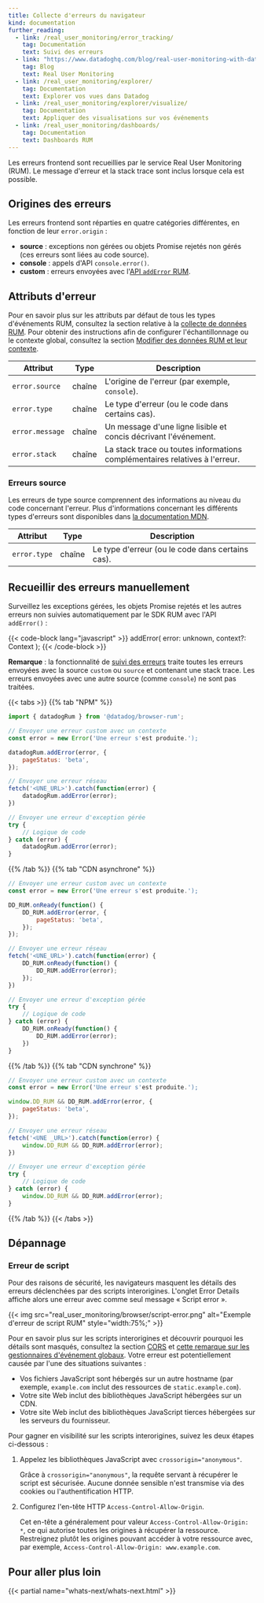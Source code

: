 ```yaml
---
title: Collecte d'erreurs du navigateur
kind: documentation
further_reading:
  - link: /real_user_monitoring/error_tracking/
    tag: Documentation
    text: Suivi des erreurs
  - link: "https://www.datadoghq.com/blog/real-user-monitoring-with-datadog/"
    tag: Blog
    text: Real User Monitoring
  - link: /real_user_monitoring/explorer/
    tag: Documentation
    text: Explorer vos vues dans Datadog
  - link: /real_user_monitoring/explorer/visualize/
    tag: Documentation
    text: Appliquer des visualisations sur vos événements
  - link: /real_user_monitoring/dashboards/
    tag: Documentation
    text: Dashboards RUM
---
```


Les erreurs frontend sont recueillies par le service Real User Monitoring (RUM). Le message d'erreur et la stack trace sont inclus lorsque cela est possible.

## Origines des erreurs
Les erreurs frontend sont réparties en quatre catégories différentes, en fonction de leur `error.origin` :

- **source** : exceptions non gérées ou objets Promise rejetés non gérés (ces erreurs sont liées au code source).
- **console** : appels d'API `console.error()`.
- **custom** : erreurs envoyées avec l'[API `addError` RUM](#recueillir-des-erreurs-manuellement).

## Attributs d'erreur

Pour en savoir plus sur les attributs par défaut de tous les types d'événements RUM, consultez la section relative à la [collecte de données RUM][1]. Pour obtenir des instructions afin de configurer l'échantillonnage ou le contexte global, consultez la section [Modifier des données RUM et leur contexte][2].

| Attribut       | Type   | Description                                                       |
|-----------------|--------|-------------------------------------------------------------------|
| `error.source`  | chaîne | L'origine de l'erreur (par exemple, `console`).         |
| `error.type`    | chaîne | Le type d'erreur (ou le code dans certains cas).                     |
| `error.message` | chaîne | Un message d'une ligne lisible et concis décrivant l'événement. |
| `error.stack`   | chaîne | La stack trace ou toutes informations complémentaires relatives à l'erreur.     |

### Erreurs source

Les erreurs de type source comprennent des informations au niveau du code concernant l'erreur. Plus d'informations concernant les différents types d'erreurs sont disponibles dans [la documentation MDN][3].

| Attribut       | Type   | Description                                                       |
|-----------------|--------|-------------------------------------------------------------------|
| `error.type`    | chaîne | Le type d'erreur (ou le code dans certains cas).                   |

## Recueillir des erreurs manuellement

Surveillez les exceptions gérées, les objets Promise rejetés et les autres erreurs non suivies automatiquement par le SDK RUM avec l'API `addError()` :

{{< code-block lang="javascript" >}}
addError(
    error: unknown,
    context?: Context
);
{{< /code-block >}}

**Remarque** : la fonctionnalité de [suivi des erreurs][4] traite toutes les erreurs envoyées avec la source `custom` ou `source` et contenant une stack trace. Les erreurs envoyées avec une autre source (comme `console`) ne sont pas traitées.

{{< tabs >}}
{{% tab "NPM" %}}

```javascript
import { datadogRum } from '@datadog/browser-rum';

// Envoyer une erreur custom avec un contexte
const error = new Error('Une erreur s'est produite.');

datadogRum.addError(error, {
    pageStatus: 'beta',
});

// Envoyer une erreur réseau
fetch('<UNE_URL>').catch(function(error) {
    datadogRum.addError(error);
})

// Envoyer une erreur d'exception gérée
try {
    // Logique de code
} catch (error) {
    datadogRum.addError(error);
}
```
{{% /tab %}}
{{% tab "CDN asynchrone" %}}

```javascript
// Envoyer une erreur custom avec un contexte
const error = new Error('Une erreur s'est produite.');

DD_RUM.onReady(function() {
    DD_RUM.addError(error, {
        pageStatus: 'beta',
    });
});

// Envoyer une erreur réseau
fetch('<UNE_URL>').catch(function(error) {
    DD_RUM.onReady(function() {
        DD_RUM.addError(error);
    });
})

// Envoyer une erreur d'exception gérée
try {
    // Logique de code
} catch (error) {
    DD_RUM.onReady(function() {
        DD_RUM.addError(error);
    })
}
```
{{% /tab %}}
{{% tab "CDN synchrone" %}}

```javascript
// Envoyer une erreur custom avec un contexte
const error = new Error('Une erreur s'est produite.');

window.DD_RUM && DD_RUM.addError(error, {
    pageStatus: 'beta',
});

// Envoyer une erreur réseau
fetch('<UNE _URL>').catch(function(error) {
    window.DD_RUM && DD_RUM.addError(error);
})

// Envoyer une erreur d'exception gérée
try {
    // Logique de code
} catch (error) {
    window.DD_RUM && DD_RUM.addError(error);
}
```
{{% /tab %}}
{{< /tabs >}}

## Dépannage

### Erreur de script

Pour des raisons de sécurité, les navigateurs masquent les détails des erreurs déclenchées par des scripts interorigines. L'onglet Error Details affiche alors une erreur avec comme seul message « Script error ».

{{< img src="real_user_monitoring/browser/script-error.png" alt="Exemple d'erreur de script RUM" style="width:75%;" >}}

Pour en savoir plus sur les scripts interorigines et découvrir pourquoi les détails sont masqués, consultez la section [CORS][5] et [cette remarque sur les gestionnaires d'événement globaux][6]. Votre erreur est potentiellement causée par l'une des situations suivantes :
- Vos fichiers JavaScript sont hébergés sur un autre hostname (par exemple, `example.com` inclut des ressources de `static.example.com`).
- Votre site Web inclut des bibliothèques JavaScript hébergées sur un CDN.
- Votre site Web inclut des bibliothèques JavaScript tierces hébergées sur les serveurs du fournisseur.

Pour gagner en visibilité sur les scripts interorigines, suivez les deux étapes ci-dessous :
1. Appelez les bibliothèques JavaScript avec `crossorigin="anonymous"`.

    Grâce à `crossorigin="anonymous"`, la requête servant à récupérer le script est sécurisée. Aucune donnée sensible n'est transmise via des cookies ou l'authentification HTTP.

2. Configurez l'en-tête HTTP `Access-Control-Allow-Origin`.

    Cet en-tête a généralement pour valeur `Access-Control-Allow-Origin: *`, ce qui autorise toutes les origines à récupérer la ressource. Restreignez plutôt les origines pouvant accéder à votre ressource avec, par exemple, `Access-Control-Allow-Origin: www.example.com`.

## Pour aller plus loin

{{< partial name="whats-next/whats-next.html" >}}


[1]: /real_user_monitoring/browser/data_collected/
[2]: /real_user_monitoring/browser/modifying_data_and_context/
[3]: https://developer.mozilla.org/en-US/docs/Web/JavaScript/Reference/Global_Objects/Error
[4]: /real_user_monitoring/error_tracking
[5]: https://developer.mozilla.org/en-US/docs/Web/HTTP/CORS
[6]: https://developer.mozilla.org/en-US/docs/Web/API/GlobalEventHandlers/onerror#notes
